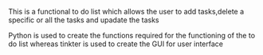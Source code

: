 This is a functional to do list which allows the user to add tasks,delete a specific or all the tasks and upadate the tasks

Python is used to create the functions required for the functioning of the to do list whereas tinkter is used to create the GUI for user interface
